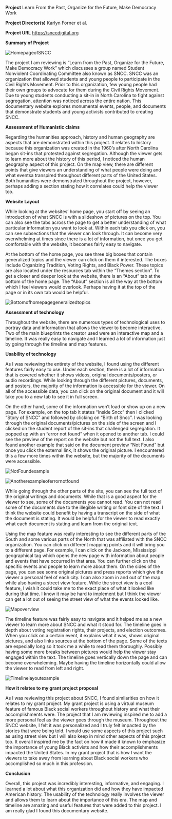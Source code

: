 **Project** Learn From the Past, Organize for the Future, Make Democracy Work

**Project Director(s)** Karlyn Forner et al.

**Project URL** https://snccdigital.org


**Summary of Project**

![HomepageofSNCC](https://darc-m.github.io/darcy-m/Images/HomepageofSNCC.png)


The project I am reviewing is “Learn from the Past, Organize for the Future, Make Democracy Work” which discusses a group named Student Nonviolent Coordinating Committee also known as SNCC. SNCC was an organization that allowed students and young people to participate in the Civil Rights Movement. Prior to this organization, few young people had their own groups to advocate for them during the Civil Rights Movement. Due to young students conducting a sit-in in North Carolina to fight against segregation, attention was noticed across the entire nation. This documentary website explores monumental events, people, and documents that demonstrate students and young activists contributed to creating SNCC. 

**Assessment of Humanistic claims**

Regarding the humanities approach, history and human geography are aspects that are demonstrated within this project. It relates to history because this organization was created in the 1960’s after North Carolina began sit-ins that protested against segregation. Although the viewer gets to learn more about the history of this period, I noticed the human geography aspect of this project. On the map view, there are different points that give viewers an understanding of what people were doing and what eventsa transpired throughout different parts of the United States. Both humanities were demonstrated throughout the project, however, perhaps adding a section stating how it correlates could help the viewer too.  

**Website Layout**

While looking at the websites’ home page, you start off by seeing an introduction of what SNCC is with a slideshow of pictures on the top. You can also see the tabs across the page to get a better understanding of what particular information you want to look at. Within each tab you click on, you can see subsections that the viewer can look through. It can become very overwhelming at times since there is a lot of information, but once you get comfortable with the website, it becomes fairly easy to navigate. 

At the bottom of the home page, you see three big boxes that contain generalized topics and the viewer can click on them if interested. The boxes include Organizing Tradition, Voting Rights, and Black Power. These topics are also located under the resources tab within the “Themes section”. To get a closer and deeper look at the website, there is an “About” tab at the bottom of the home page. The “About” section is all the way at the bottom which I feel viewers would overlook. Perhaps having it at the top of the page or in its own tab would be helpful. 

![Bottomofhomepagegeneralizedtopics](https://darc-m.github.io/darcy-m/Images/Partofhomepage.png)

**Assessment of technology**

Throughout the website, there are numerous types of technological uses to portray data and information that allows the viewer to become interactive. Two of the main blueprints the creator used were an interactive map and a timeline. It was really easy to navigate and I learned a lot of information just by going through the timeline and map features. 

**Usability of technology**

As I was reviewing the entirety of the website, I found using the different features fairly easy to use. Under each section, there is a lot of information that is covered whether it shows videos, original documents/posters, or audio recordings. While looking through the different pictures, documents, and posters, the majority of the information is accessible for the viewer. On all of the accessible data, you can click on the original document and it will take you to a new tab to see it in full screen.

On the other hand, some of the information won’t load or show up on a new page. For example, on the top tab it states “Inside Sncc” then I clicked “Story of SNCC” and followed by clicking on “Birth of Sncc”. I was looking through the original documents/pictures on the side of the screen and I clicked on the student report of the sit-ins that challenged segregation. It popped up with an “error not found” when it opened to another tab. I could see the preview of the report on the website but not the full text. I also found another example that said on the document preview “Not Found” but once you click the external link, it shows the original picture. I encountered this a few more times within the website, but the majority of the documents were accessible. 

![NotFoundexample](https://darc-m.github.io/darcy-m/Images/NotFoundexample.png)

![Anotherexampleoferrornotfound](https://darc-m.github.io/darcy-m/Images/Anotherexampleoferrornotfound.png)

While going through the other parts of the site, you can see the full text of the original writings and documents. While that is a good aspect for the viewer to see, some of the documents you cannot read. You can not read some of the documents due to the illegible writing or font size of the text. I think the website could benefit by having a transcript on the side of what the document is stating. It would be helpful for the viewer to read exactly what each document is stating and learn from the original text. 

Using the map feature was really interesting to see the different parts of the South and some various parts of the North that was affiliated with the SNCC organization. You can click on different mapping points and it will bring you to a different page. For example, I can click on the Jackson, Mississippi geographical tag which opens the new page with information about people and events that have occurred in that area. You can further click on the specific events and people to learn more about them. On the sides of the page, you can see some original pictures and press reports which give the viewer a personal feel of each city. 
I can also zoom in and out of the map while also having a street view feature. While the street view is a cool feature, I wish it could take me to the exact place of what it looked like during that time. I know it may be hard to implement but I think the viewer can get a lot out of seeing the street view of what the events looked like. 

![Mapoverview](https://darc-m.github.io/darcy-m/Images/Mapoverview.png)

The timeline feature was fairly easy to navigate and it helped me as a new viewer to learn more about SNCC and what it stood for. The timeline goes in depth about voting registration rights, their projects, and election outcomes. When you click on a certain event, it explains what it was, shows original pictures, and also links sources at the bottom of the page. Some of the texts are especially long so it took me a while to read them thoroughly. Possibly having some more breaks between pictures would help the viewer stay engaged within the text. The timeline goes vertically down the page and can become overwheleming. Maybe having the timeline horizontally could allow the viewer to read from left and right.

![Timelinelayoutexample](https://darc-m.github.io/darcy-m/Images/Timelinelayout.png)

**How it relates to my grant project proposal**

As I was reviewing this project about SNCC, I found similarities on how it relates to my grant project. My grant project is using a virtual museum feature of famous Black social workers throughout history and what their accomplishments were. The project that I am reviewing inspired me to add a more personal feel as the viewer goes through the museum. Throughout the SNCC website, I felt it was personalized and I truly felt impacted by the stories that were being told. I would use some aspects of this project such as using street view but I will also keep in mind other aspects of this project too.  It overall inspired me by the fact on how it made it known to emphasize the importance of young Black activists and how their accomplishments impacted the United States. In my grant project that is how I want the viewers to take away from learning about Black social workers who accomplished so much in this profession. 

**Conclusion**

Overall, this project was incredibly interesting, informative, and engaging. I learned a lot about what this organization did and how they have impacted American history. The usability of the technology really involves the viewer and allows them to learn about the importance of this era. The map and timeline are amazing and useful features that were added to this project.  I am really glad I found this documentary website.
